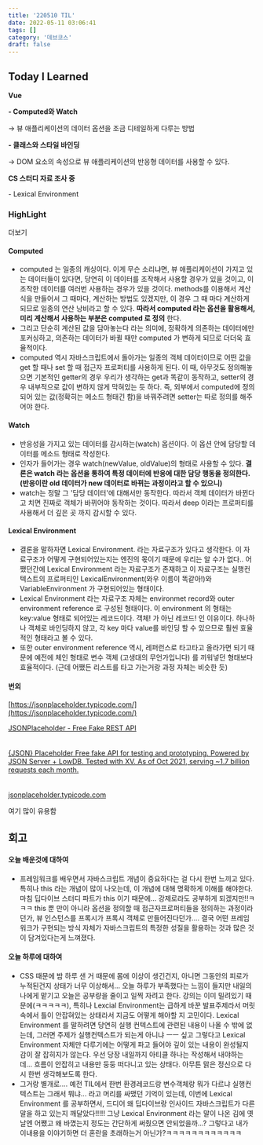 ```yaml
---
title: '220510 TIL'
date: 2022-05-11 03:06:41
tags: []
category: '데브코스'
draft: false
---
```


## Today I Learned

**Vue**

**\- Computed와 Watch**

→ 뷰 애플리케이션의 데이터 옵션을 조금 디테일하게 다루는 방법

**\- 클래스와 스타일 바인딩**

→ DOM 요소의 속성으로 뷰 애플리케이션의 반응형 데이터를 사용할 수 있다.

**CS 스터디 자료 조사 중**

\- Lexical Environment

### HighLight

더보기

#### Computed

- computed 는 일종의 캐싱이다. 이게 무슨 소리냐면, 뷰 애플리케이션이 가지고 있는 데이터들이 있다면, 당연히 이 데이터를 조작해서 사용할 경우가 있을 것이고, 이 조작한 데이터를 여러번 사용하는 경우가 있을 것이다. methods를 이용해서 계산식을 만들어서 그 때마다, 계산하는 방법도 있겠지만, 이 경우 그 때 마다 계산하게 되므로 일종의 연산 낭비라고 할 수 있다. **따라서 computed 라는 옵션을 활용해서, 미리 계산해서 사용하는 부분은 computed 로 정의** 한다.
- 그리고 단순히 계산된 값을 담아놓는다 라는 의미에, 정확하게 의존하는 데이터에만 포커싱하고, 의존하는 데이터가 바뀔 때만 computed 가 변하게 되므로 더더욱 효율적이다.
- computed 역시 자바스크립트에서 돌아가는 일종의 객체 데이터이므로 어떤 값을 get 할 때나 set 할 때 접근자 프로퍼티를 사용하게 된다. 이 때, 아무것도 정의해놓으면 기본적인 getter의 경우 우리가 생각하는 get과 똑같이 동작하고, setter의 경우 내부적으로 값이 변하지 않게 막혀있는 듯 하다. 즉, 외부에서 computed에 정의되어 있는 값(정확히는 메소드 형태긴 함)을 바꿔주려면 setter는 따로 정의를 해주어야 한다.

#### Watch

- 반응성을 가지고 있는 데이터를 감시하는(watch) 옵션이다. 이 옵션 안에 담당할 데이터를 메소드 형태로 작성한다.
- 인자가 들어가는 경우 watch(newValue, oldValue)의 형태로 사용할 수 있다. **결론은 watch 라는 옵션을 통하여 특정 데이터에 반응에 대한 담당 행동을 정의한다. (반응이란 old 데이터가 new 데이터로 바뀌는 과정이라고 할 수 있으니)**
- watch는 정말 그 '담당 데이터'에 대해서만 동작한다. 따라서 객체 데이터가 바뀐다고 치면 진짜로 객체가 바뀌어야 동작하는 것이다. 따라서 deep 이라는 프로퍼티를 사용해서 더 깊은 곳 까지 감시할 수 있다.

#### Lexical Environment

- 결론을 말하자면 Lexical Environment. 라는 자료구조가 있다고 생각한다. 이 자료구조가 어떻게 구현되어있는지는 엔진의 몫이기 때문에 우리는 알 수가 없다.. 어쨌던간에 Lexical Environment 라는 자료구조가 존재하고 이 자료구조는 실행컨텍스트의 프로퍼티인 LexicalEnvironment(와우 이름이 똑같아!)와 VariableEnvironment 가 구현되어있는 형태이다.
- Lexical Environment 라는 자료구조 자체는 environmet record와 outer environment reference 로 구성된 형태이다. 이 environment 의 형태는 key:value 형태로 되어있는 레코드이다. 객체! 가 아닌 레코드! 인 이유이다. 하나하나 객체로 바인딩하지 않고, 각 key 마다 value를 바인딩 할 수 있으므로 훨씬 효율적인 형태라고 볼 수 있다.
- 또한 outer environment reference 역시, 레퍼런스로 타고타고 올라가면 되기 때문에 예전에 체인 형태로 변수 객체 (고생대의 무언가입니다) 를 끼워넣던 형태보다 효율적이다. (근데 어쨌든 리스트를 타고 가는거랑 과정 자체는 비슷한 듯)

#### 번외

[https://jsonplaceholder.typicode.com/](https://jsonplaceholder.typicode.com/)

[JSONPlaceholder - Free Fake REST API\
\
\
{JSON} Placeholder Free fake API for testing and prototyping. Powered by JSON Server + LowDB. Tested with XV. As of Oct 2021, serving ~1.7 billion requests each month.\
\
\
jsonplaceholder.typicode.com](https://jsonplaceholder.typicode.com/)

여기 많이 유용함

## 회고

#### 오늘 배운것에 대하여

- 프레임워크를 배우면서 자바스크립트 개념이 중요하다는 걸 다시 한번 느끼고 있다. 특히나 this 라는 개념이 많이 나오는데, 이 개념에 대해 명확하게 이해를 해야한다. 마침 딥다이브 스터디 파트가 this 이기 때문에... 강제로라도 공부하게 되겠지만!!ㅋㅋㅋ this 뿐 만이 아니라 옵션을 정의할 때 접근자프로퍼티들을 정의하는 과정이라던가, 뷰 인스턴스를 프록시가 프록시 객체로 만들어진다던가.... 결국 어떤 프레임워크가 구현되는 방식 자체가 자바스크립트의 특정한 성질을 활용하는 것과 많은 것이 담겨있다는게 느껴졌다.

#### 오늘 하루에 대하여

- CSS 때문에 밤 하루 샌 거 때문에 몸에 이상이 생긴건지, 아니면 그동안의 피로가 누적된건지 상태가 너무 이상해서... 오늘 하루가 부족했다는 느낌이 들지만 내일의 나에게 맡기고 오늘은 공부량을 줄이고 일찍 자려고 한다. 강의는 이미 밀려있기 때문에(ㅋㅋㅋㅋㅋ), 특히나 Lexcial Environment는 급하게 바꾼 발표주제라서 머릿속에서 틀이 안잡혀있는 상태라서 지금도 어떻게 해야할 지 고민이다. Lexical Environment 를 말하려면 당연히 실행 컨텍스트에 관련된 내용이 나올 수 밖에 없는데, 그러면 주제가 실행컨텍스트가 되는게 아니냐 ㅡㅡ 싶고 그렇다고 Lexical Environment 자체만 다루기에는 어떻게 파고 들어야 깊이 있는 내용이 완성될지 감이 잘 잡히지가 않는다. 우선 당장 내일까지 아티클 하나는 작성해서 내야하는데... 흐름이 안잡히고 내용만 둥둥 떠다니고 있는 상태다. 아무튼 맑은 정신으로 다시 한번 생각해보도록 한다.
- 그거랑 별개로.... 예전 TIL에서 한번 환경레코드랑 변수객체랑 뭐가 다르냐 실행컨텍스트는 그래서 뭐냐... 라고 머리를 싸맸던 기억이 있는데, 이번에 Lexical Environment 를 공부하면서, 드디어 왜 딥다이브랑 인사이드 자바스크립트가 다른 말을 하고 있는지 깨달았다!!!!! 그냥 Lexical Environment 라는 말이 나온 김에 옛날엔 어쨌고 왜 바꼈는지 정도는 간단하게 써줬으면 안되었을까...? 그렇다고 내가 이내용을 이야기하면 더 혼란을 초래하는거 아닌가?ㅋㅋㅋㅋㅋㅋㅋㅋㅋㅋㅋㅋ
